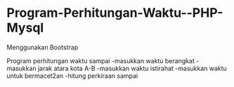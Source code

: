 # Program-Perhitungan-Waktu--PHP-Mysql
Menggunakan Bootstrap

Program perhitungan waktu sampai
	-masukkan waktu berangkat
	-masukkan jarak atara kota A-B
	-masukkan waktu istirahat
	-masukkan waktu untuk bermacet2an
	-hitung perkiraan sampai
